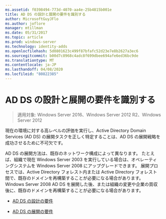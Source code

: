 ```yaml
---
ms.assetid: f0398494-773d-4070-aa4e-25b4815b001e
title: AD DS の設計と展開の要件を識別する
author: MicrosoftGuyJFlo
ms.author: joflore
manager: mtillman
ms.date: 05/31/2017
ms.topic: article
ms.prod: windows-server
ms.technology: identity-adds
ms.openlocfilehash: 5d0801623c499f87bfafc52d23e7e8b2627a3ec6
ms.sourcegitcommit: b00d7c8968c4adc8f699dbee694afe6ed36bc9de
ms.translationtype: MT
ms.contentlocale: ja-JP
ms.lasthandoff: 04/08/2020
ms.locfileid: "80822385"
---
```

# <a name="identifying-your-ad-ds-design-and-deployment-requirements"></a>AD DS の設計と展開の要件を識別する

>適用対象: Windows Server 2016、Windows Server 2012 R2、Windows Server 2012

現在の環境に対する高レベルの評価を実行し、Active Directory Domain Services (AD DS) の展開タスクを正しく特定することは、AD DS の展開戦略を成功させるために不可欠です。  
  
AD DS の展開方法は、既存のネットワーク構成によって異なります。 たとえば、組織で現在 Windows Server 2003 を実行している場合は、オペレーティングシステムを Windows Server 2008 にアップグレードできます。 展開プロセスでは、Active Directory フォレスト内または Active Directory フォレスト間で、既存のドメインを再構築することが必要になる場合があります。 Windows Server 2008 AD DS を展開した後、または組織の変更や企業の買収後に、既存のドメインを再構築することが必要になる場合があります。  
  
-   [AD DS の設計の要件](../../ad-ds/plan/AD-DS-Design-Requirements.md)  
  
-   [AD DS の展開の要件](../../ad-ds/plan/AD-DS-Deployment-Requirements.md)  
  


